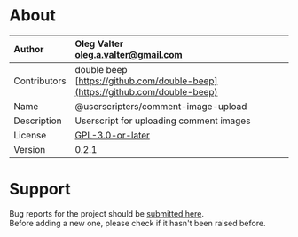 
# About

| Author       | Oleg Valter<br>[oleg.a.valter@gmail.com](mailto:oleg.a.valter@gmail.com) |
| :----------- | :----------------------- |
| Contributors | double beep<br>[https://github.com/double-beep](https://github.com/double-beep) |
| Name | @userscripters/comment-image-upload |
| Description | Userscript for uploading comment images |
| License | [GPL-3.0-or-later](https://spdx.org/licenses/GPL-3.0-or-later) |
| Version | 0.2.1 |


# Support

Bug reports for the project should be [submitted here](https://github.com/userscripters/comment-image-upload/issues).
<br>Before adding a new one, please check if it hasn't been raised before.
  